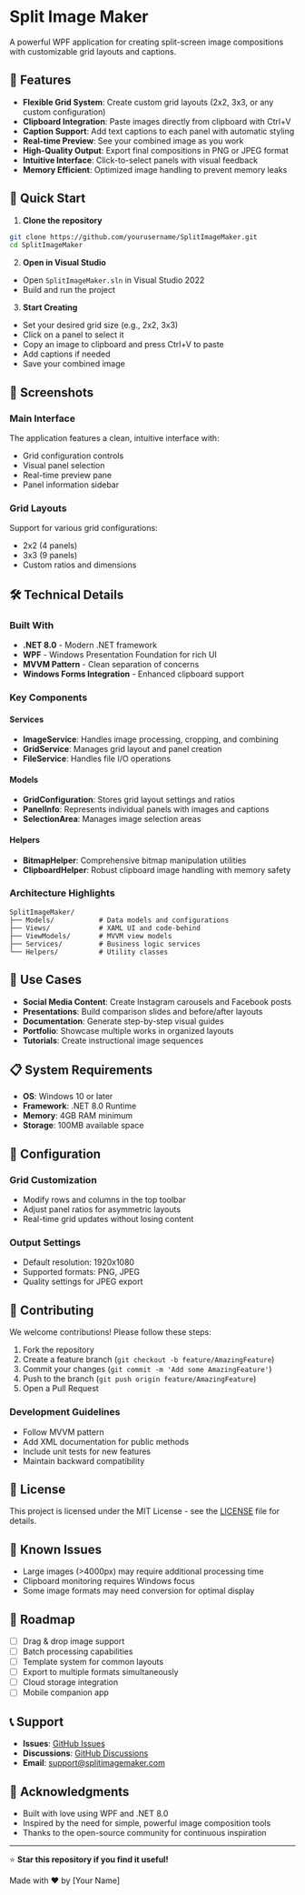 # Split Image Maker

A powerful WPF application for creating split-screen image compositions with customizable grid layouts and captions.

## 🌟 Features

- **Flexible Grid System**: Create custom grid layouts (2x2, 3x3, or any custom configuration)
- **Clipboard Integration**: Paste images directly from clipboard with Ctrl+V
- **Caption Support**: Add text captions to each panel with automatic styling
- **Real-time Preview**: See your combined image as you work
- **High-Quality Output**: Export final compositions in PNG or JPEG format
- **Intuitive Interface**: Click-to-select panels with visual feedback
- **Memory Efficient**: Optimized image handling to prevent memory leaks

## 🚀 Quick Start

1. **Clone the repository**
 ```bash
 git clone https://github.com/yourusername/SplitImageMaker.git
 cd SplitImageMaker
 ```

2. **Open in Visual Studio**
 - Open `SplitImageMaker.sln` in Visual Studio 2022
 - Build and run the project

3. **Start Creating**
 - Set your desired grid size (e.g., 2x2, 3x3)
 - Click on a panel to select it
 - Copy an image to clipboard and press Ctrl+V to paste
 - Add captions if needed
 - Save your combined image

## 📸 Screenshots

### Main Interface
The application features a clean, intuitive interface with:
- Grid configuration controls
- Visual panel selection
- Real-time preview pane
- Panel information sidebar

### Grid Layouts
Support for various grid configurations:
- 2x2 (4 panels)
- 3x3 (9 panels)
- Custom ratios and dimensions

## 🛠️ Technical Details

### Built With
- **.NET 8.0** - Modern .NET framework
- **WPF** - Windows Presentation Foundation for rich UI
- **MVVM Pattern** - Clean separation of concerns
- **Windows Forms Integration** - Enhanced clipboard support

### Key Components

#### Services
- **ImageService**: Handles image processing, cropping, and combining
- **GridService**: Manages grid layout and panel creation
- **FileService**: Handles file I/O operations

#### Models
- **GridConfiguration**: Stores grid layout settings and ratios
- **PanelInfo**: Represents individual panels with images and captions
- **SelectionArea**: Manages image selection areas

#### Helpers
- **BitmapHelper**: Comprehensive bitmap manipulation utilities
- **ClipboardHelper**: Robust clipboard image handling with memory safety

### Architecture Highlights

```
SplitImageMaker/
├── Models/           # Data models and configurations
├── Views/            # XAML UI and code-behind
├── ViewModels/       # MVVM view models
├── Services/         # Business logic services
└── Helpers/          # Utility classes
```

## 🎯 Use Cases

- **Social Media Content**: Create Instagram carousels and Facebook posts
- **Presentations**: Build comparison slides and before/after layouts
- **Documentation**: Generate step-by-step visual guides
- **Portfolio**: Showcase multiple works in organized layouts
- **Tutorials**: Create instructional image sequences

## 📋 System Requirements

- **OS**: Windows 10 or later
- **Framework**: .NET 8.0 Runtime
- **Memory**: 4GB RAM minimum
- **Storage**: 100MB available space

## 🔧 Configuration

### Grid Customization
- Modify rows and columns in the top toolbar
- Adjust panel ratios for asymmetric layouts
- Real-time grid updates without losing content

### Output Settings
- Default resolution: 1920x1080
- Supported formats: PNG, JPEG
- Quality settings for JPEG export

## 🤝 Contributing

We welcome contributions! Please follow these steps:

1. Fork the repository
2. Create a feature branch (`git checkout -b feature/AmazingFeature`)
3. Commit your changes (`git commit -m 'Add some AmazingFeature'`)
4. Push to the branch (`git push origin feature/AmazingFeature`)
5. Open a Pull Request

### Development Guidelines
- Follow MVVM pattern
- Add XML documentation for public methods
- Include unit tests for new features
- Maintain backward compatibility

## 📝 License

This project is licensed under the MIT License - see the [LICENSE](LICENSE) file for details.

## 🐛 Known Issues

- Large images (>4000px) may require additional processing time
- Clipboard monitoring requires Windows focus
- Some image formats may need conversion for optimal display

## 🔮 Roadmap

- [ ] Drag & drop image support
- [ ] Batch processing capabilities
- [ ] Template system for common layouts
- [ ] Export to multiple formats simultaneously
- [ ] Cloud storage integration
- [ ] Mobile companion app

## 📞 Support

- **Issues**: [GitHub Issues](https://github.com/yourusername/SplitImageMaker/issues)
- **Discussions**: [GitHub Discussions](https://github.com/yourusername/SplitImageMaker/discussions)
- **Email**: support@splitimagemaker.com

## 🙏 Acknowledgments

- Built with love using WPF and .NET 8.0
- Inspired by the need for simple, powerful image composition tools
- Thanks to the open-source community for continuous inspiration

---

⭐ **Star this repository if you find it useful!**

Made with ❤️ by [Your Name]